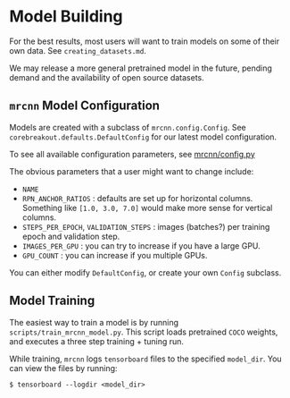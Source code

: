 # Model Building

For the best results, most users will want to train models on some of their own data. See `creating_datasets.md`.

We may release a more general pretrained model in the future, pending demand and the availability of open source datasets.

## `mrcnn` Model Configuration

Models are created with a subclass of `mrcnn.config.Config`. See `corebreakout.defaults.DefaultConfig` for our latest model configuration.

To see all available configuration parameters, see [mrcnn/config.py](https://github.com/matterport/Mask_RCNN/blob/3deaec5d902d16e1daf56b62d5971d428dc920bc/mrcnn/config.py)

The obvious parameters that a user might want to change include:
- `NAME`
- `RPN_ANCHOR_RATIOS` : defaults are set up for horizontal columns. Something like `[1.0, 3.0, 7.0]` would make more sense for vertical columns.
- `STEPS_PER_EPOCH`, `VALIDATION_STEPS` : images (batches?) per training epoch and validation step.
- `IMAGES_PER_GPU` : you can try to increase if you have a large GPU.
- `GPU_COUNT` : you can increase if you multiple GPUs.

You can either modify `DefaultConfig`, or create your own `Config` subclass.

## Model Training

The easiest way to train a model is by running `scripts/train_mrcnn_model.py`. This script loads pretrained `COCO` weights, and executes a three step training + tuning run.

While training, `mrcnn` logs `tensorboard` files to the specified `model_dir`. You can view the files by running:

```
$ tensorboard --logdir <model_dir>
```
